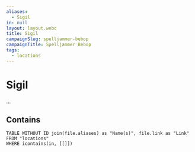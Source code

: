 ```yaml
---
aliases:
  - Sigil
in: null
layout: layout.webc
title: Sigil
campaignSlug: spelljammer-bebop
campaignTitle: Spelljammer Bebop
tags:
  - locations
---
```

# Sigil

...

## Contains
```dataview
TABLE WITHOUT ID join(file.aliases) as "Name(s)", file.link as "Link"
FROM "locations"
WHERE icontains(in, [[]])
```
